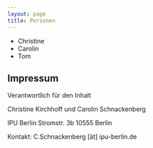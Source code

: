 ```yaml
---
layout: page
title: Personen
---
```


* Christine 
* Carolin
* Tom

## Impressum
Verantwortlich für den Inhalt

Christine Kirchhoff und Carolin Schnackenberg

IPU Berlin
Stromstr. 3b
10555 Berlin

Kontakt: C.Schnackenberg [ät] ipu-berlin.de
